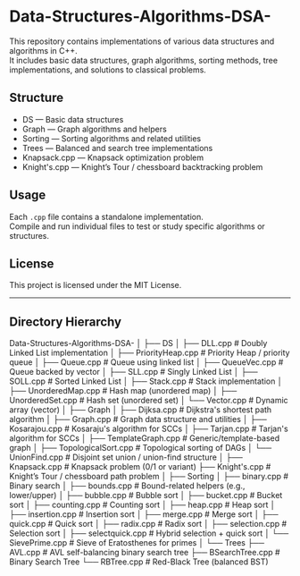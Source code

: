 # Data-Structures-Algorithms-DSA-

This repository contains implementations of various data structures and algorithms in C++.  
It includes basic data structures, graph algorithms, sorting methods, tree implementations, and solutions to classical problems.

## Structure

- DS — Basic data structures
- Graph — Graph algorithms and helpers
- Sorting — Sorting algorithms and related utilities
- Trees — Balanced and search tree implementations
- Knapsack.cpp — Knapsack optimization problem
- Knight's.cpp — Knight’s Tour / chessboard backtracking problem

## Usage

Each `.cpp` file contains a standalone implementation.  
Compile and run individual files to test or study specific algorithms or structures.

## License

This project is licensed under the MIT License.

---

## Directory Hierarchy

Data-Structures-Algorithms-DSA-
│
├── DS
│ ├── DLL.cpp # Doubly Linked List implementation
│ ├── PriorityHeap.cpp # Priority Heap / priority queue
│ ├── Queue.cpp # Queue using linked list
│ ├── QueueVec.cpp # Queue backed by vector
│ ├── SLL.cpp # Singly Linked List
│ ├── SOLL.cpp # Sorted Linked List
│ ├── Stack.cpp # Stack implementation
│ ├── UnorderedMap.cpp # Hash map (unordered map)
│ ├── UnorderedSet.cpp # Hash set (unordered set)
│ └── Vector.cpp # Dynamic array (vector)
│
├── Graph
│ ├── Dijksa.cpp # Dijkstra's shortest path algorithm
│ ├── Graph.cpp # Graph data structure and utilities
│ ├── Kosarajou.cpp # Kosaraju's algorithm for SCCs
│ ├── Tarjan.cpp # Tarjan's algorithm for SCCs
│ ├── TemplateGraph.cpp # Generic/template-based graph
│ ├── TopologicalSort.cpp # Topological sorting of DAGs
│ └── UnionFind.cpp # Disjoint set union / union-find structure
│
├── Knapsack.cpp # Knapsack problem (0/1 or variant)
├── Knight's.cpp # Knight’s Tour / chessboard path problem
│
├── Sorting
│ ├── binary.cpp # Binary search
│ ├── bounds.cpp # Bound-related helpers (e.g., lower/upper)
│ ├── bubble.cpp # Bubble sort
│ ├── bucket.cpp # Bucket sort
│ ├── counting.cpp # Counting sort
│ ├── heap.cpp # Heap sort
│ ├── insertion.cpp # Insertion sort
│ ├── merge.cpp # Merge sort
│ ├── quick.cpp # Quick sort
│ ├── radix.cpp # Radix sort
│ ├── selection.cpp # Selection sort
│ ├── selectquick.cpp # Hybrid selection + quick sort
│ └── SievePrime.cpp # Sieve of Eratosthenes for primes
│
└── Trees
├── AVL.cpp # AVL self-balancing binary search tree
├── BSearchTree.cpp # Binary Search Tree
└── RBTree.cpp # Red-Black Tree (balanced BST)
